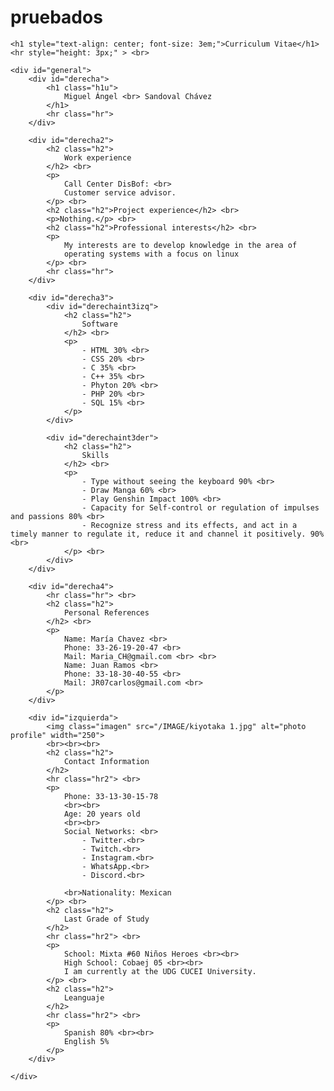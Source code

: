 # pruebados
<!DOCTYPE html>
<html lang="en">
<head>
    <meta charset=" border: 0px ;UTF-8">
    <meta http-equiv="X-UA-Compatible" content="IE=edge">
    <meta name="viewport" content="width=device-width, initial-scale=1.0">
    <title>Curriculum Vitae</title>
    <link rel="stylesheet" href="/styles.css">
    <Link rel="icon" type="Image/png" Href="/IMAGE/bort.png">
</head>
<body>
    
    <h1 style="text-align: center; font-size: 3em;">Curriculum Vitae</h1>
    <hr style="height: 3px;" > <br>
    
    <div id="general">
        <div id="derecha">
            <h1 class="h1u">
                Miguel Ángel <br> Sandoval Chávez
            </h1>
            <hr class="hr">
        </div>

        <div id="derecha2">
            <h2 class="h2">
                Work experience
            </h2> <br>
            <p>
                Call Center DisBof: <br>
                Customer service advisor.
            </p> <br>
            <h2 class="h2">Project experience</h2> <br>
            <p>Nothing.</p> <br>
            <h2 class="h2">Professional interests</h2> <br>
            <p>
                My interests are to develop knowledge in the area of 
                operating systems with a focus on linux
            </p> <br>
            <hr class="hr">
        </div>

        <div id="derecha3">
            <div id="derechaint3izq">
                <h2 class="h2">
                    Software
                </h2> <br>
                <p>
                    - HTML 30% <br>
                    - CSS 20% <br>
                    - C 35% <br>
                    - C++ 35% <br>
                    - Phyton 20% <br>
                    - PHP 20% <br>
                    - SQL 15% <br>
                </p>
            </div>

            <div id="derechaint3der">
                <h2 class="h2">
                    Skills
                </h2> <br>
                <p>
                    - Type without seeing the keyboard 90% <br>
                    - Draw Manga 60% <br>
                    - Play Genshin Impact 100% <br>
                    - Capacity for Self-control or regulation of impulses and passions 80% <br>
                    - Recognize stress and its effects, and act in a timely manner to regulate it, reduce it and channel it positively. 90% <br>
                </p> <br>
            </div>
        </div>

        <div id="derecha4">
            <hr class="hr"> <br>
            <h2 class="h2">
                Personal References
            </h2> <br>
            <p>
                Name: María Chavez <br>
                Phone: 33-26-19-20-47 <br>
                Mail: Maria_CH@gmail.com <br> <br>
                Name: Juan Ramos <br>
                Phone: 33-18-30-40-55 <br>
                Mail: JR07carlos@gmail.com <br>
            </p>
        </div>

        <div id="izquierda">
            <img class="imagen" src="/IMAGE/kiyotaka 1.jpg" alt="photo profile" width="250">
            <br><br><br>
            <h2 class="h2">
                Contact Information
            </h2>
            <hr class="hr2"> <br>
            <p>
                Phone: 33-13-30-15-78
                <br><br>
                Age: 20 years old
                <br><br>
                Social Networks: <br>
                    - Twitter.<br>
                    - Twitch.<br>
                    - Instagram.<br>
                    - WhatsApp.<br>
                    - Discord.<br>
                
                <br>Nationality: Mexican
            </p> <br>
            <h2 class="h2">
                Last Grade of Study
            </h2>
            <hr class="hr2"> <br>
            <p>
                School: Mixta #60 Niños Heroes <br><br>
                High School: Cobaej 05 <br><br>
                I am currently at the UDG CUCEI University.
            </p> <br>
            <h2 class="h2">
                Leanguaje
            </h2>
            <hr class="hr2"> <br>
            <p>
                Spanish 80% <br><br>
                English 5%
            </p>
        </div>

    </div>
</body>
</html>
